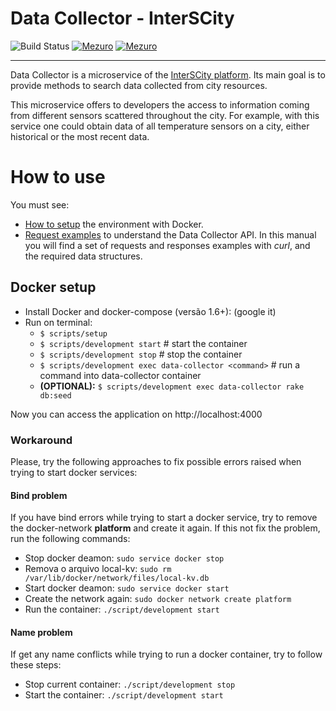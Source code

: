 # Data Collector - InterSCity

![Build Status](https://gitlab.com/interscity/interscity-platform/data-collector/badges/master/build.svg)
[![Mezuro](https://img.shields.io/badge/mezuro-green-green.svg)](http://mezuro.org/en/repositories/73)
[![Mezuro](https://img.shields.io/badge/freenode-%40data__collector-blue.svg)]()

---

Data Collector is a microservice of the
[InterSCity platform](http://interscity.org/). Its main goal is to provide
methods to search data collected from city resources.

This microservice offers to developers the access to information coming from
different sensors scattered throughout the city. For example, with this
service one could obtain data of all temperature sensors on a city,
either historical or the most recent data.

# How to use

You must see:
* [How to setup](#docker-setup) the environment with Docker.
* [Request examples](requests.md) to understand the Data Collector API. 
In this manual you will find a set of requests and responses examples with *curl*,
and the required data structures.

## Docker setup

* Install Docker and docker-compose (versão 1.6+): (google it)
* Run on terminal:
  * `$ scripts/setup`
  * `$ scripts/development start` # start the container
  * `$ scripts/development stop`  # stop the container
  * `$ scripts/development exec data-collector <command>` # run a command into data-collector container
  * **(OPTIONAL):** `$ scripts/development exec data-collector rake db:seed`

Now you can access the application on http://localhost:4000

### Workaround

Please, try the following approaches to fix possible errors raised when 
trying to start docker services:

#### Bind problem

If you have bind errors while trying to start a docker service, try
to remove the docker-network **platform** and create it again. If this not fix
the problem, run the following commands:

* Stop docker deamon: ```sudo service docker stop```
* Remova o arquivo local-kv: ```sudo rm /var/lib/docker/network/files/local-kv.db```
* Start docker deamon: ```sudo service docker start```
* Create the network again: ```sudo docker network create platform```
* Run the container: ```./script/development start```

#### Name problem

If get any name conflicts while trying to run a docker container, try to 
follow these steps:

* Stop current container: ```./script/development stop```
* Start the container: ```./script/development start```
